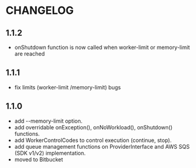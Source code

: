 CHANGELOG
=========

1.1.2
-----

 * onShutdown function is now called when worker-limit or memory-limit are reached

1.1.1
-----

 * fix limits (worker-limit /memory-limit) bugs

1.1.0
-----

 * add --memory-limit option.
 * add overridable onException(), onNoWorkload(), onShutdown() functions.
 * add WorkerControlCodes to control execution (continue, stop).
 * add queue management functions on ProviderInterface and AWS SQS (SDK v1/v2) implementation.
 * moved to Bitbucket